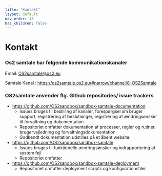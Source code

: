 ```yaml
---
title: "Kontakt"
layout: default
nav_order: 13
has_children: false
---
```

# Kontakt



### Os2 samtale har følgende kommunikationskanaler

Email: OS2samtale@os2.eu 

Samtale Kanal : https://os2samtale.os2.eu/#narrow/channel/8-OS2Samtale

  

### OS2samtale anvender flg. Github repositories/ issue trackers 

- https://github.com/OS2sandbox/sandbox-samtale-documentation
   - Issues bruges  til bestilling af kanaler, forespørgsel om bruger support,  registrering af beslutninger, registrering af ændringsønsker til forvaltning og dokumentation
   - Repositoriet  omfatter dokumentation af processer, regler og rutiner, brugervejledning og forvaltningsdokumentation
   - Godkendt dokumentation udstilles på et åbent website:
- https://github.com/OS2sandbox/sandbox-samtale
  - Issues bruges til funktionelle ændringsønsker og indrapportering af system fejl
  - Repositoriet omfatter
- https://github.com/OS2sandbox/sandbox-samtale-deployment
  - Repositoriet omfatter deployment scripts og konfigurationsfiler